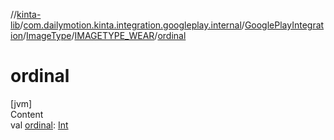 //[kinta-lib](../../../../../index.md)/[com.dailymotion.kinta.integration.googleplay.internal](../../../index.md)/[GooglePlayIntegration](../../index.md)/[ImageType](../index.md)/[IMAGETYPE_WEAR](index.md)/[ordinal](ordinal.md)



# ordinal  
[jvm]  
Content  
val [ordinal](ordinal.md): [Int](https://kotlinlang.org/api/latest/jvm/stdlib/kotlin/-int/index.html)  



